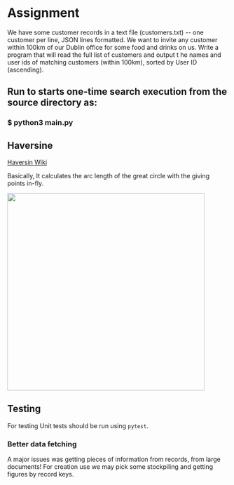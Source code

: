 
# Assignment

We have some customer records in a text file (customers.txt) -- one customer per line, 
JSON lines formatted. We want to invite any customer within 100km of our Dublin office for 
some food and drinks on us. Write a program that will read the full list of customers and output t
he names and user ids of matching customers (within 100km), sorted by User ID (ascending).

## Run to starts one-time search execution from the source directory as:

### $ python3 main.py

## Haversine 

[Haversin Wiki](https://en.wikipedia.org/wiki/Haversine_formula)

Basically, It calculates the arc length of the great circle with the giving points in-fly.

<img src="/assets/haversine.png" width="450">

## Testing

For testing
Unit tests should be run using `pytest`.


### Better data fetching

A major issues was getting pieces of information from records, from large documents! For creation use we may pick some stockpiling and getting figures by record keys.

